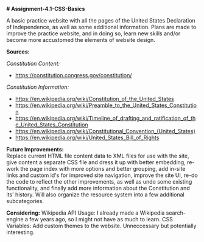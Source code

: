 **# Assignment-4.1-CSS-Basics**

A basic practice website with all the pages of the United States Declaration of Independence, as well as some
additional information. Plans are made to improve the practice website, and in doing so, learn new skills
and/or become more accustomed the elements of website design.

**Sources:**

_Constitution Content:_
- https://constitution.congress.gov/constitution/
  
_Constitution Information:_
- https://en.wikipedia.org/wiki/Constitution_of_the_United_States
- https://en.wikipedia.org/wiki/Preamble_to_the_United_States_Constitution
- https://en.wikipedia.org/wiki/Timeline_of_drafting_and_ratification_of_the_United_States_Constitution
- https://en.wikipedia.org/wiki/Constitutional_Convention_(United_States)
- https://en.wikipedia.org/wiki/United_States_Bill_of_Rights


**Future Improvements:**  
Replace current HTML file content data to XML files for use with the site, give content a separate
CSS file and dress it up with better embedding, re-work the page index with more options and better grouping,
add in-site links and custom id's for improved site navigation, improve the site UI, re-do the code to reflect
the other improvements, as well as undo some existing functionality, and finally add more information about the
Constitution and its' history. Will also organize the resource system into a few additional subcategories.

**Considering:**
Wikipedia API Usage: I already made a Wikipedia search-engine a few years ago, so I might not have as much to learn.
CSS Variables: Add custom themes to the website. Unneccessary but potentially interesting.
